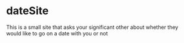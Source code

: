 # dateSite

This is a small site that asks your significant other about whether they would like to go on a date with you or not
